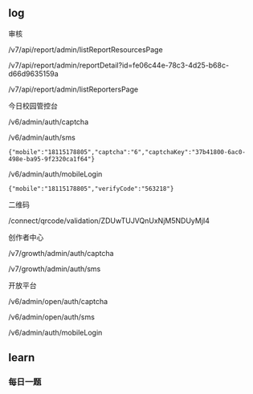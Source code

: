 ## log

审核

/v7/api/report/admin/listReportResourcesPage

/v7/api/report/admin/reportDetail?id=fe06c44e-78c3-4d25-b68c-d66d9635159a

/v7/api/report/admin/listReportersPage



今日校园管控台

/v6/admin/auth/captcha

/v6/admin/auth/sms

```
{"mobile":"18115178805","captcha":"6","captchaKey":"37b41800-6ac0-498e-ba95-9f2320ca1f64"}
```

/v6/admin/auth/mobileLogin

```
{"mobile":"18115178805","verifyCode":"563218"}
```



二维码

/connect/qrcode/validation/ZDUwTUJVQnUxNjM5NDUyMjI4



创作者中心

/v7/growth/admin/auth/captcha

/v7/growth/admin/auth/sms



开放平台

/v6/admin/open/auth/captcha

/v6/admin/open/auth/sms

/v6/admin/auth/mobileLogin

## learn

### 每日一题




